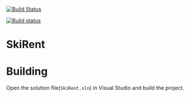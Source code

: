 [![Build Status](https://travis-ci.com/nazywam/ZTW-Wypozyczalnia-sprzetu-narciarskiego.svg?branch=master)](https://travis-ci.com/nazywam/ZTW-Wypozyczalnia-sprzetu-narciarskiego)

[![Build status](https://ci.appveyor.com/api/projects/status/svbu5e3vnd4g5coc?svg=true)](https://ci.appveyor.com/project/nazywam/ztw-wypozyczalnia-sprzetu-narciarskiego)

# SkiRent

# Building

Open the solution file(`SkiRent.sln`) in Visual Studio and build the project.
